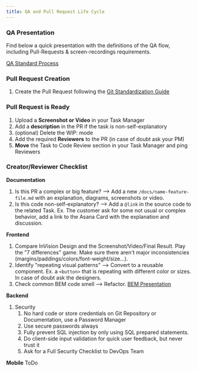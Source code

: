 ```yaml
---
title: QA and Pull Request Life Cycle
---
```


### QA Presentation
Find below a quick presentation with the definitions of the QA flow, including Pull-Requests & screen-recordings requirements.

[QA Standard Process](https://drive.google.com/file/d/1RHOdxHG547rkpgog2VoAuj0mbCxM4vRp/view)

### Pull Request Creation
1. Create the Pull Request following the [Git Standardization Guide](git-standardization)

### Pull Request is Ready
1. Upload a **Screenshot or Video** in your Task Manager
2. Add a **description** in the PR if the task is non-self-explanatory
3. (optional) Delete the WIP: mode
4. Add the required **Reviewers** to the PR (in case of doubt ask your PM)
5. **Move** the Task to Code Review section in your Task Manager and ping Reviewers

### Creator/Reviewer Checklist
**Documentation**
1. Is this PR a complex or big feature? --> Add a new `/docs/name-feature-file.md` with an explanation, diagrams, 
screenshots or video.
2. Is this code non-self-explanatory? --> Add a `@link` in the source code to the related Task. Ex. The customer ask for some not usual or complex behavior, add a link to the Asana Card with the explanation and 
  discussion.

**Frontend**
1. Compare InVision Design and the Screenshot/Video/Final Result. Play the "7 differences" game. Make sure there 
   aren't major inconsistencies (margins/paddings/colors/font-weight/size…).
2. Identify "repeating visual patterns" --> Convert to a reusable component. Ex. a `<button>` that is repeating with different color or sizes. In case of doubt ask the designers.
3. Check common BEM code smell --> Refactor. [BEM Presentation](https://docs.google.com/presentation/d/16bNPN7A_JDhKxvLdRf1CKaWB5bYRwys5rmEYRMiLX2A/edit#slide=id.gf260d01fd3_0_67)

**Backend**
1. Security
   1. No hard code or store credentials on Git Repository or Documentation, use a Password Manager
   2. Use secure passwords always
   3. Fully prevent SQL injection by only using SQL prepared statements.
   4. Do client-side input validation for quick user feedback, but never trust it
   5. Ask for a Full Security Checklist to DevOps Team

**Mobile**
ToDo
